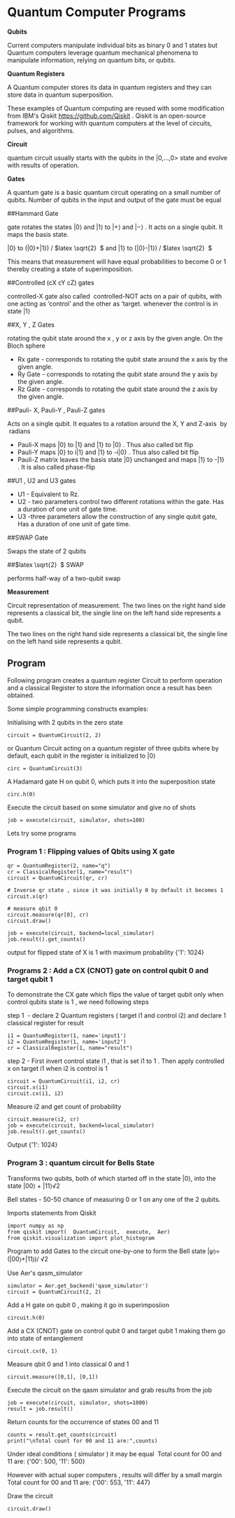 # Quantum Computer Programs

**Qubits**

Current computers manipulate individual bits as binary 0 and 1 states but Quantum computers leverage quantum mechanical phenomena to manipulate information, relying on quantum bits, or qubits.

**Quantum Registers**

A Quantum computer stores its data in quantum registers and they can store data in quantum superposition.

These examples of Quantum computing are reused with some modification from IBM's Qiskit https://github.com/Qiskit . Qiskit is an open-source framework for working with quantum computers at the level of circuits, pulses, and algorithms.

**Circuit**

quantum circuit usually starts with the qubits in the |0,…,0> state and evolve with results of operation.

**Gates**

A quantum gate is a basic quantum circuit operating on a small number of qubits. Number of qubits in the input and output of the gate must be equal

##Hammard Gate

gate rotates the states |0⟩ and |1⟩ to |+⟩ and |−⟩ .
It acts on a single qubit. It maps the basis state.

|0} to (|0}+|1}) / $latex \sqrt{2}  $ and |1} to (|0}-|1}) / $latex \sqrt{2}  $

This means that measurement will have equal probabilities to become 0 or 1 thereby creating a state of superimposition.

##Controlled (cX cY cZ) gates

controlled-X gate also called  controlled-NOT
acts on a pair of qubits, with one acting as ‘control’ and the other as ‘target.
whenever the control is in state |1⟩ 

##X, Y , Z Gates

rotating the qubit state around the x , y or z axis by the given angle.
On the Bloch sphere
- Rx gate - corresponds to rotating the qubit state around the x axis by the given angle.
- Ry Gate - corresponds to rotating the qubit state around the y axis by the given angle.
- Rz Gate - corresponds to rotating the qubit state around the z axis by the given angle.

##Pauli- X, Pauli-Y , Pauli-Z gates

Acts on a single qubit. It equates to a rotation around the X, Y and Z-axis  by  radians
- Pauli-X maps |0} to |1} and |1} to |0} . Thus also called bit flip
- Pauli-Y maps |0} to i|1} and |1} to -i|0} . Thus also called bit flip
- Pauli-Z matrix leaves the basis state |0} unchanged and maps |1} to -|1} . It is also called phase-flip

##U1 , U2 and U3 gates

- U1 - Equivalent to Rz.
- U2 - two parameters control two different rotations within the gate. Has a duration of one unit of gate time.
- U3 -three parameters allow the construction of any single qubit gate, Has a duration of one unit of gate time.

##SWAP Gate 

Swaps the state of 2 qubits 

##$latex \sqrt{2}  $ SWAP

performs half-way of a two-qubit swap

**Measurement**

Circuit representation of measurement. The two lines on the right hand side represents a classical bit, the single line on the left hand side represents a qubit.

The two lines on the right hand side represents a classical bit, the single line on the left hand side represents a qubit.

## Program 

Following program creates a quantum register Circuit to perform operation and a classical Register to store the information once a result has been obtained.

Some simple programming constructs examples:

Initialising with 2 qubits in the zero state
```
circuit = QuantumCircuit(2, 2)
```
or Quantum Circuit acting on a quantum register of three qubits where by default, each qubit in the register is initialized to |0⟩
```
circ = QuantumCircuit(3)
```

A Hadamard gate H on qubit 0, which puts it into the superposition state
```
circ.h(0)
```
Execute the circuit based on some simulator and give no of shots
```
job = execute(circuit, simulator, shots=100)
```

Lets try some programs 

### Program 1 : Flipping values of Qbits using X gate 
```
qr = QuantumRegister(2, name="q")
cr = ClassicalRegister(1, name="result")
circuit = QuantumCircuit(qr, cr)

# Inverse qr state , since it was initially 0 by default it becomes 1 
circuit.x(qr)

# measure qbit 0 
circuit.measure(qr[0], cr)
circuit.draw()

job = execute(circuit, backend=local_simulator)
job.result().get_counts()
```
output for flipped state of X is 1 with maximum probability
{'1': 1024}

### Programs 2 : Add a CX (CNOT) gate on control qubit 0 and target qubit 1

To demonstrate the CX gate which flips the value of target qubit only when control qubits state is 1 , we need following steps

step 1  - declare 2 Quantum registers ( target i1 and control i2)
and declare 1 classical register for result
```
i1 = QuantumRegister(1, name='input1')
i2 = QuantumRegister(1, name='input2')
cr = ClassicalRegister(1, name="result")
```

step 2 - First invert control state i1 , that is set i1 to 1 . Then apply controlled x on target i1 when i2 is control is 1
```
circuit = QuantumCircuit(i1, i2, cr)
circuit.x(i1) 
circuit.cx(i1, i2) 
```

Measure i2 and get count of probability
```
circuit.measure(i2, cr)
job = execute(circuit, backend=local_simulator)
job.result().get_counts()
```

Output
{'1': 1024}

### Program 3 : quantum circuit for Bells State

Transforms two qubits, both of which started off in the state
|0⟩, into the state
|00⟩ + |11⟩√2

Bell states - 50-50 chance of measuring 0 or 1 on any one of the 2 qubits.

Imports statements from Qiskit
```
import numpy as np
from qiskit import(  QuantumCircuit,  execute,  Aer)
from qiskit.visualization import plot_histogram
```
Program to add Gates to the circuit one-by-one to form the Bell state
|𝜓⟩=(|00⟩+|11⟩)/ √2

Use Aer's qasm_simulator
```
simulator = Aer.get_backend('qasm_simulator')
circuit = QuantumCircuit(2, 2)
```

Add a H gate on qubit 0 , making it go in superimposiion
```
circuit.h(0)
```

Add a CX (CNOT) gate on control qubit 0 and target qubit 1 making them go into state of entanglement
```
circuit.cx(0, 1)
```

Measure qbit 0 and 1 into classical 0 and 1
```
circuit.measure([0,1], [0,1])
```
Execute the circuit on the qasm simulator and grab results from the job
```
job = execute(circuit, simulator, shots=1000)
result = job.result()
```
Return counts for the occurrence of states 00 and 11 
```
counts = result.get_counts(circuit)
print("\nTotal count for 00 and 11 are:",counts)
```
Under ideal conditions ( simulator ) it may be equal 
Total count for 00 and 11 are: {'00': 500, '11': 500}

However with actual super computers , results will differ by a small margin 
Total count for 00 and 11 are: {'00': 553, '11': 447}

Draw the circuit
```
circuit.draw()
```
